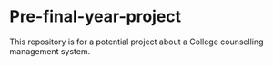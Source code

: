 # Pre-final-year-project
This repository is for a potential project about a College counselling management system.
